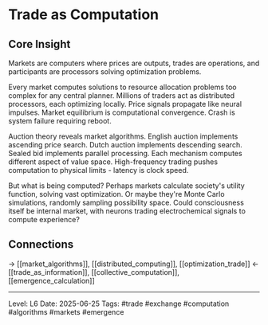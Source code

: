 # Trade as Computation

## Core Insight
Markets are computers where prices are outputs, trades are operations, and participants are processors solving optimization problems.

Every market computes solutions to resource allocation problems too complex for any central planner. Millions of traders act as distributed processors, each optimizing locally. Price signals propagate like neural impulses. Market equilibrium is computational convergence. Crash is system failure requiring reboot.

Auction theory reveals market algorithms. English auction implements ascending price search. Dutch auction implements descending search. Sealed bid implements parallel processing. Each mechanism computes different aspect of value space. High-frequency trading pushes computation to physical limits - latency is clock speed.

But what is being computed? Perhaps markets calculate society's utility function, solving vast optimization. Or maybe they're Monte Carlo simulations, randomly sampling possibility space. Could consciousness itself be internal market, with neurons trading electrochemical signals to compute experience?

## Connections
→ [[market_algorithms]], [[distributed_computing]], [[optimization_trade]]
← [[trade_as_information]], [[collective_computation]], [[emergence_calculation]]

---
Level: L6
Date: 2025-06-25
Tags: #trade #exchange #computation #algorithms #markets #emergence